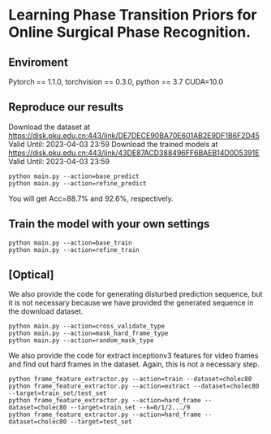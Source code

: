 # Learning Phase Transition Priors for Online Surgical Phase Recognition.

## Enviroment
Pytorch == 1.1.0, torchvision == 0.3.0, python == 3.7 CUDA=10.0

## Reproduce our results
Download the dataset at https://disk.pku.edu.cn:443/link/DE7DECE90BA70E601AB2E9DF1B6F2D45  Valid Until: 2023-04-03 23:59
Download the trained models at https://disk.pku.edu.cn:443/link/43DE87ACD388496FF6BAEB14D0D5391E Valid Until: 2023-04-03 23:59

```
python main.py --action=base_predict
python main.py --action=refine_predict
```
You will get Acc=88.7% and 92.6%, respectively.

## Train the model with your own settings
```
python main.py --action=base_train
python main.py --action=refine_train
```


## [Optical]
We also provide the code for generating disturbed prediction sequence, but it is not necessary because we have provided the generated sequence in the download dataset.
```
python main.py --action=cross_validate_type
python main.py --action=mask_hard_frame_type
python main.py --action=random_mask_type
```

We also provide the code for extract inceptionv3 features for video frames and find out hard frames in the dataset. Again, this is not a necessary step.   
```
python frame_feature_extractor.py --action=train --dataset=cholec80
python frame_feature_extractor.py --action=extract --dataset=cholec80 --target=train_set/test_set
python frame_feature_extractor.py --action=hard_frame --dataset=cholec80 --target=train_set --k=0/1/2.../9
python frame_feature_extractor.py --action=hard_frame --dataset=cholec80 --target=test_set
```
